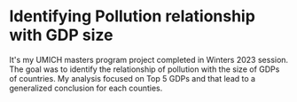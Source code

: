 # Identifying Pollution relationship with GDP size 
It's my UMICH masters program project completed in Winters 2023 session. The goal was to identify the relationship of pollution with the size of GDPs of countries.
My analysis focused on Top 5 GDPs and that lead to a generalized conclusion for each counties. 
